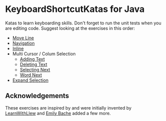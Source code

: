 # KeyboardShortcutKatas for Java
Katas to learn keyboarding skills. Don't forget to run the unit tests when you are editing code. Suggest looking at the exercises in this order:

* [Move Line](src/test/java/de/codecentric/MoveLineTest.java)
* [Navigation](src/test/java/de/codecentric/navigation/Navigation.java)
* [Inline](src/test/java/de/codecentric/inline/InlineTest.java)
* Multi Cursor / Colum Selection
  * [Adding Text](src/test/java/de/codecentric/multicursor/ColumnSelectAddingTest.java)
  * [Deleting Text](src/test/java/de/codecentric/multicursor/ColumnSelectDeletingTest.java)
  * [Selecting Next](src/test/java/de/codecentric/multicursor/SelectNextTest.java)
  * [Word Next](src/test/java/de/codecentric/multicursor/WordSelectTest.java)
* [Expand Selection](src/test/java/de/codecentric/ExtendSelectionTest.java)

## Acknowledgements
These exercises are inspired by and were initially invented by [LearnWithLlew](https://github.com/LearnWithLlew/KeyboardShortcutKatas.Net) and [Emily Bache](https://github.com/emilybache/KeyboardShortcutKatas.Net) added a few more.
